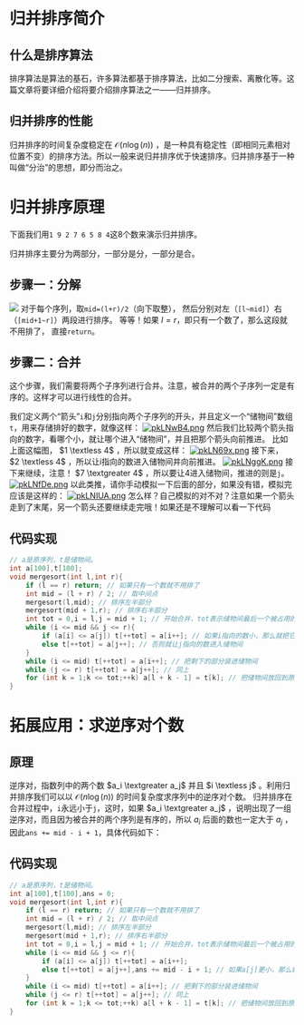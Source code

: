 # 归并排序简介

## 什么是排序算法

排序算法是算法的基石，许多算法都基于排序算法，比如二分搜索、离散化等。这篇文章将要详细介绍将要介绍排序算法之一——归并排序。

## 归并排序的性能

归并排序的时间复杂度稳定在 $\mathcal{O}(n \log(n))$ ，是一种具有稳定性（即相同元素相对位置不变）的排序方法。所以一般来说归并排序优于快速排序。归并排序基于一种叫做“分治”的思想，即分而治之。

# 归并排序原理

下面我们用`1 9 2 7 6 5 8 4`这8个数来演示归并排序。

归并排序主要分为两部分，一部分是分，一部分是合。

## 步骤一：分解

![](https://s21.ax1x.com/2024/07/29/pkLkTEj.png)
对于每个序列，取`mid=(l+r)/2`（向下取整），  然后分别对左（`[l~mid]`）右（`[mid+1~r]`）两段进行排序。
等等！如果 $l = r$，即只有一个数了，那么这段就不用排了， 直接`return`。
## 步骤二：合并
这个步骤，我们需要将两个子序列进行合并。注意，被合并的两个子序列一定是有序的。这样才可以进行线性的合并。

我们定义两个“箭头”`i`和`j`分别指向两个子序列的开头，并且定义一个“储物间”数组`t`，用来存储排好的数字，就像这样：
[![pkLNwB4.png](https://s21.ax1x.com/2024/07/29/pkLNwB4.png)](https://imgse.com/i/pkLNwB4)
然后我们比较两个箭头指向的数字，看哪个小，就让哪个进入“储物间”，并且把那个箭头向前推进。
比如上面这幅图， $1  \textless  4$ ，所以就变成这样：
[![pkLN69x.png](https://s21.ax1x.com/2024/07/29/pkLN69x.png)](https://imgse.com/i/pkLN69x)
接下来， $2  \textless  4$ ，所以让i指向的数进入储物间并向前推进。
[![pkLNggK.png](https://s21.ax1x.com/2024/07/29/pkLNggK.png)](https://imgse.com/i/pkLNggK)
接下来继续，注意！ $7  \textgreater  4$ ，所以要让4进入储物间，推进的则是`j`。
[![pkLNfDe.png](https://s21.ax1x.com/2024/07/29/pkLNfDe.png)](https://imgse.com/i/pkLNfDe)
以此类推，请你手动模拟一下后面的部分，如果没有错，模拟完应该是这样的：
[![pkLNIUA.png](https://s21.ax1x.com/2024/07/29/pkLNIUA.png)](https://imgse.com/i/pkLNIUA)
怎么样？自己模拟的对不对？注意如果一个箭头走到了末尾，另一个箭头还要继续走完哦！如果还是不理解可以看一下代码
## 代码实现

```cpp
// a是原序列，t是储物间。
int a[100],t[100];
void mergesort(int l,int r){
    if (l == r) return; // 如果只有一个数就不用排了
    int mid = (l + r) / 2; // 取中间点
    mergesort(l,mid); // 排序左半部分
    mergesort(mid + 1,r); // 排序右半部分
    int tot = 0,i = l,j = mid + 1; // 开始合并，tot表示储物间最后一个被占用的位置
    while (i <= mid && j <= r){
        if (a[i] <= a[j]) t[++tot] = a[i++]; // 如果i指向的数小，那么就把它放入储物间
        else t[++tot] = a[j++]; // 否则就让j指向的数进入储物间
    }
    while (i <= mid) t[++tot] = a[i++]; // 把剩下的部分装进储物间
    while (j <= r) t[++tot] = a[j++]; // 同上
    for (int k = 1;k <= tot;++k) a[l + k - 1] = t[k]; // 把储物间放回到原序列
}
```

# 拓展应用：求逆序对个数
## 原理
逆序对，指数列中的两个数 $a_i  \textgreater  a_j$ 并且 $i  \textless  j$ 。利用归并排序我们可以以 $\mathcal{O}(n \log(n))$ 的时间复杂度求序列中的逆序对个数。
归并排序在合并过程中，`i`永远小于`j`，这时，如果 $a_i  \textgreater  a_j$ ，说明出现了一组逆序对，而且因为被合并的两个序列是有序的，所以 
 $a_i$ 后面的数也一定大于 $a_j$ ，因此`ans += mid - i + 1`，具体代码如下：
## 代码实现
```cpp
// a是原序列，t是储物间。
int a[100],t[100],ans = 0;
void mergesort(int l,int r){
    if (l == r) return; // 如果只有一个数就不用排了
    int mid = (l + r) / 2; // 取中间点
    mergesort(l,mid); // 排序左半部分
    mergesort(mid + 1,r); // 排序右半部分
    int tot = 0,i = l,j = mid + 1; // 开始合并，tot表示储物间最后一个被占用的位置
    while (i <= mid && j <= r){
        if (a[i] <= a[j]) t[++tot] = a[i++]; 
        else t[++tot] = a[j++],ans += mid - i + 1; // 如果a[j]更小，那么就是发现了逆序对
    }
    while (i <= mid) t[++tot] = a[i++]; // 把剩下的部分装进储物间
    while (j <= r) t[++tot] = a[j++]; // 同上
    for (int k = 1;k <= tot;++k) a[l + k - 1] = t[k]; // 把储物间放回到原序列
}
```
